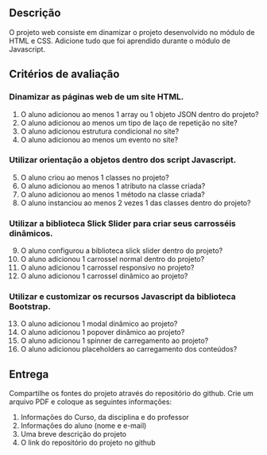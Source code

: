 ## Descrição
O projeto web consiste em dinamizar o projeto desenvolvido no módulo de HTML e CSS. Adicione tudo que foi aprendido durante o módulo de Javascript.

## Critérios de avaliação

### Dinamizar as páginas web de um site HTML.
1. O aluno adicionou ao menos 1 array ou 1 objeto JSON dentro do projeto?
2. O aluno adicionou ao menos um tipo de laço de repetição no site?
3. O aluno adicionou estrutura condicional no site?
4. O aluno adicionou ao menos um evento no site?

### Utilizar orientação a objetos dentro dos script Javascript.
5. O aluno criou ao menos 1 classes no projeto?
6. O aluno adicionou ao menos 1 atributo na classe criada?
7. O aluno adicionou ao menos 1 método na classe criada?
8. O aluno instanciou ao menos 2 vezes 1 das classes dentro do projeto?

### Utilizar a biblioteca Slick Slider para criar seus carrosséis dinâmicos.
9. O aluno configurou a biblioteca slick slider dentro do projeto?
10. O aluno adicionou 1 carrossel normal dentro do projeto?
11. O aluno adicionou 1 carrossel responsivo no projeto?
12. O aluno adicionou 1 carrossel dinâmico ao projeto?

### Utilizar e customizar os recursos Javascript da biblioteca Bootstrap.
13. O aluno adicionou 1 modal dinâmico ao projeto?
14. O aluno adicionou 1 popover dinâmico ao projeto?
15. O aluno adicionou 1 spinner de carregamento ao projeto?
16. O aluno adicionou placeholders ao carregamento dos conteúdos?

## Entrega
Compartilhe os fontes do projeto através do repositório do github. Crie um arquivo PDF e coloque as seguintes informações:
1. Informações do Curso, da disciplina e do professor
2. Informações do aluno (nome e e-mail)
3. Uma breve descrição do projeto
4. O link do repositório do projeto no github